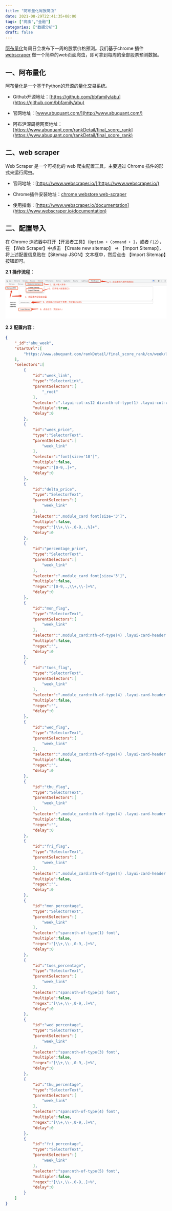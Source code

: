 ```yaml
---
title: "阿布量化周报爬虫"
date: 2021-08-29T22:41:35+08:00
tags: ["爬虫","金融"]
categories: ["数据分析"]
draft: false
---
```


[阿布量化](www.abuquant.com)每周日会发布下一周的股票价格预测。我们基于chrome 插件 [webscraper](https://www.webscraper.io/) 做一个简单的web页面爬虫，即可拿到每周的全部股票预测数据。

<!--more-->

## 一、阿布量化

阿布量化是一个基于Python的开源的量化交易系统。

- Github开源地址：[https://github.com/bbfamily/abu](https://github.com/bbfamily/abu)

- 官网地址：[www.abuquant.com/](http://www.abuquant.com/)

- 阿布沪深周榜网页地址：[https://www.abuquant.com/rankDetail/final_score_rank](https://www.abuquant.com/rankDetail/final_score_rank)

## 二、web scraper

Web Scraper 是一个可视化的 web 爬虫配置工具，主要通过 Chrome 插件的形式来运行爬虫。

- 官网地址：[https://www.webscraper.io/](https://www.webscraper.io/)

- Chrome插件安装地址：[chrome webstore web-scraper](https://chrome.google.com/webstore/detail/web-scraper/jnhgnonknehpejjnehehllkliplmbmhn)

- 使用指南：[https://www.webscraper.io/documentation](https://www.webscraper.io/documentation)


## 二、配置导入

在 Chrome 浏览器中打开【开发者工具】（`Option + Command + I`，或者 `F12`），在 【Web Scraper】中点击 【Create new sitemap】 => 【Import Sitemap】，将上述配置信息贴在【Sitemap JSON】文本框中，然后点击 【Import Sitemap】按钮即可。

**2.1 操作流程**：

![操作流程](https://raw.githubusercontent.com/taylor0931/pics-repo/master/img/image-20210829230554066.png)

**2.2 配置内容**：

```json
{
    "_id":"abu_week",
    "startUrl":[
        "https://www.abuquant.com/rankDetail/final_score_rank/cn/week/[1-55:1]#selectExchange"
    ],
    "selectors":[
        {
            "id":"week_link",
            "type":"SelectorLink",
            "parentSelectors":[
                "_root"
            ],
            "selector":".layui-col-xs12 div:nth-of-type(1) .layui-col-xs4 a",
            "multiple":true,
            "delay":0
        },
        {
            "id":"week_price",
            "type":"SelectorText",
            "parentSelectors":[
                "week_link"
            ],
            "selector":"font[size='10']",
            "multiple":false,
            "regex":"[0-9,.]+",
            "delay":0
        },
        {
            "id":"delta_price",
            "type":"SelectorText",
            "parentSelectors":[
                "week_link"
            ],
            "selector":".module_card font[size='3']",
            "multiple":false,
            "regex":"[\\+,\\-,0-9,.,%]+",
            "delay":0
        },
        {
            "id":"percentage_price",
            "type":"SelectorText",
            "parentSelectors":[
                "week_link"
            ],
            "selector":".module_card font[size='3']",
            "multiple":false,
            "regex":"[0-9,.,\\+,\\-]+%",
            "delay":0
        },
        {
            "id":"mon_flag",
            "type":"SelectorText",
            "parentSelectors":[
                "week_link"
            ],
            "selector":".module_card:nth-of-type(4) .layui-card-header font font:nth-of-type(1)",
            "multiple":false,
            "regex":"",
            "delay":0
        },
        {
            "id":"tues_flag",
            "type":"SelectorText",
            "parentSelectors":[
                "week_link"
            ],
            "selector":".module_card:nth-of-type(4) .layui-card-header font font:nth-of-type(2)",
            "multiple":false,
            "regex":"",
            "delay":0
        },
        {
            "id":"wed_flag",
            "type":"SelectorText",
            "parentSelectors":[
                "week_link"
            ],
            "selector":".module_card:nth-of-type(4) .layui-card-header font font:nth-of-type(3)",
            "multiple":false,
            "regex":"",
            "delay":0
        },
        {
            "id":"thu_flag",
            "type":"SelectorText",
            "parentSelectors":[
                "week_link"
            ],
            "selector":".module_card:nth-of-type(4) .layui-card-header font font:nth-of-type(4)",
            "multiple":false,
            "regex":"",
            "delay":0
        },
        {
            "id":"fri_flag",
            "type":"SelectorText",
            "parentSelectors":[
                "week_link"
            ],
            "selector":".module_card:nth-of-type(4) .layui-card-header font font:nth-of-type(5)",
            "multiple":false,
            "regex":"",
            "delay":0
        },
        {
            "id":"mon_percentage",
            "type":"SelectorText",
            "parentSelectors":[
                "week_link"
            ],
            "selector":"span:nth-of-type(1) font",
            "multiple":false,
            "regex":"[\\+,\\-,0-9,.]+%",
            "delay":0
        },
        {
            "id":"tues_percentage",
            "type":"SelectorText",
            "parentSelectors":[
                "week_link"
            ],
            "selector":"span:nth-of-type(2) font",
            "multiple":false,
            "regex":"[\\+,\\-,0-9,.]+%",
            "delay":0
        },
        {
            "id":"wed_percentage",
            "type":"SelectorText",
            "parentSelectors":[
                "week_link"
            ],
            "selector":"span:nth-of-type(3) font",
            "multiple":false,
            "regex":"[\\+,\\-,0-9,.]+%",
            "delay":0
        },
        {
            "id":"thu_percentage",
            "type":"SelectorText",
            "parentSelectors":[
                "week_link"
            ],
            "selector":"span:nth-of-type(4) font",
            "multiple":false,
            "regex":"[\\+,\\-,0-9,.]+%",
            "delay":0
        },
        {
            "id":"fri_percentage",
            "type":"SelectorText",
            "parentSelectors":[
                "week_link"
            ],
            "selector":"span:nth-of-type(5) font",
            "multiple":false,
            "regex":"[\\+,\\-,0-9,.]+%",
            "delay":0
        }
    ]
}
```



